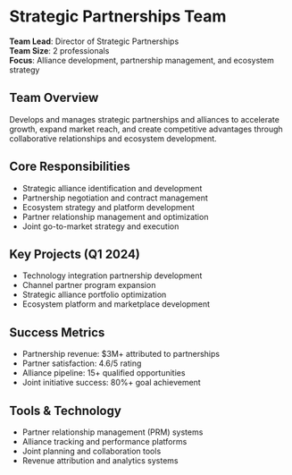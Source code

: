 # Strategic Partnerships Team

**Team Lead**: Director of Strategic Partnerships  
**Team Size**: 2 professionals  
**Focus**: Alliance development, partnership management, and ecosystem strategy  

## Team Overview
Develops and manages strategic partnerships and alliances to accelerate growth, expand market reach, and create competitive advantages through collaborative relationships and ecosystem development.

## Core Responsibilities
- Strategic alliance identification and development
- Partnership negotiation and contract management
- Ecosystem strategy and platform development
- Partner relationship management and optimization
- Joint go-to-market strategy and execution

## Key Projects (Q1 2024)
- Technology integration partnership development
- Channel partner program expansion
- Strategic alliance portfolio optimization
- Ecosystem platform and marketplace development

## Success Metrics
- Partnership revenue: $3M+ attributed to partnerships
- Partner satisfaction: 4.6/5 rating
- Alliance pipeline: 15+ qualified opportunities
- Joint initiative success: 80%+ goal achievement

## Tools & Technology
- Partner relationship management (PRM) systems
- Alliance tracking and performance platforms
- Joint planning and collaboration tools
- Revenue attribution and analytics systems 